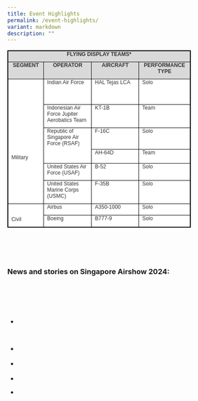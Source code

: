 ```yaml
---
title: Event Highlights
permalink: /event-highlights/
variant: markdown
description: ""
---
```

<table style="box-sizing: border-box; border-collapse: collapse; border-spacing: 0px; background-color: rgb(255, 255, 255); color: rgb(51, 51, 51); font-family: latoregular; font-size: 16px; font-style: normal; font-variant-ligatures: normal; font-variant-caps: normal; font-weight: 400; letter-spacing: normal; orphans: 2; text-align: start; text-transform: none; widows: 2; word-spacing: 0px; -webkit-text-stroke-width: 0px; white-space: normal; text-decoration-thickness: initial; text-decoration-style: initial; text-decoration-color: initial; width: 418px; border: 1pt solid windowtext;" dir="ltr" class="MsoTableGrid" align="center"><tbody style="box-sizing: border-box;"><tr style="box-sizing: border-box; height: 2px;"><td style="box-sizing: border-box; padding: 0px; width: 413.333px; border: 1pt solid windowtext; background: rgb(217, 217, 217); height: 2px;" valign="top" colspan="4"><p style="box-sizing: border-box; margin: 0px 0px 10px; text-align: center; padding: 0in 5.4pt;" align="center"><span style="box-sizing: border-box; font-size: 12px;"><strong style="box-sizing: border-box; font-weight: 600;"><span style="box-sizing: border-box; font-family: Arial, Helvetica, sans-serif;"><span style="box-sizing: border-box;" lang="EN-SG">FLYING DISPLAY TEAMS*</span></span></strong></span></p></td></tr><tr style="box-sizing: border-box; height: 2px;"><td style="box-sizing: border-box; padding: 0px; width: 83.3125px; border: 1pt solid windowtext; background: rgb(217, 217, 217); height: 2px;" valign="top"><p style="box-sizing: border-box; margin: 0px 0px 10px; text-align: center; padding: 0in 5.4pt;" align="center"><span style="box-sizing: border-box; font-family: Arial, Helvetica, sans-serif;"><span style="box-sizing: border-box; font-size: 12px;"><strong style="box-sizing: border-box; font-weight: 600;">SEGMENT</strong></span></span></p></td><td style="box-sizing: border-box; padding: 0px; width: 116.656px; border-top: 1pt solid windowtext; border-right: 1pt solid windowtext; border-bottom: 1pt solid windowtext; border-image: initial; border-left: none; background: rgb(217, 217, 217); height: 2px;" valign="top"><p style="box-sizing: border-box; margin: 0px 0px 10px; text-align: center; padding: 0in 5.4pt;" align="center"><span style="box-sizing: border-box; font-size: 12px;"><span style="box-sizing: border-box; font-family: Arial, Helvetica, sans-serif;"><span style="box-sizing: border-box; height: 6.55pt;"><strong style="box-sizing: border-box; font-weight: 600;"><span style="box-sizing: border-box;" lang="EN-SG">OPERATOR</span></strong></span></span></span></p></td><td style="box-sizing: border-box; padding: 0px; width: 84.4167px; border-top: 1pt solid windowtext; border-right: 1pt solid windowtext; border-bottom: 1pt solid windowtext; border-image: initial; border-left: none; background: rgb(217, 217, 217); height: 2px;" valign="top"><p style="box-sizing: border-box; margin: 0px 0px 10px; text-align: center; padding: 0in 5.4pt;" align="center"><span style="box-sizing: border-box; font-family: Arial, Helvetica, sans-serif;"><span style="box-sizing: border-box; font-size: 12px;"><strong style="box-sizing: border-box; font-weight: 600;">AIRCRAFT</strong></span></span></p></td><td style="box-sizing: border-box; padding: 0px; width: 118.948px; border-top: 1pt solid windowtext; border-right: 1pt solid windowtext; border-bottom: 1pt solid windowtext; border-image: initial; border-left: none; background: rgb(217, 217, 217); height: 2px;" valign="top"><p style="box-sizing: border-box; margin: 0px 0px 10px; text-align: center; padding: 0in 5.4pt;" align="center"><span style="box-sizing: border-box; font-family: Arial, Helvetica, sans-serif;"><span style="box-sizing: border-box; font-size: 12px;"><strong style="box-sizing: border-box; font-weight: 600;">PERFORMANCE TYPE</strong></span></span></p></td></tr><tr style="box-sizing: border-box; height: 57.4792px;"><td style="box-sizing: border-box; padding: 0px; width: 83.3125px; border-right: 1pt solid windowtext; border-bottom: 1pt solid windowtext; border-left: 1pt solid windowtext; border-image: initial; border-top: none; height: 186.479px;" valign="top" rowspan="6"><p style="box-sizing: border-box; margin: 0px 0px 10px; padding: 0in 5.4pt; text-align: center;">&nbsp;</p><p style="box-sizing: border-box; margin: 0px 0px 10px; padding: 0in 5.4pt; text-align: center;">&nbsp;</p><p style="box-sizing: border-box; margin: 0px 0px 10px; padding: 0in 5.4pt; text-align: center;">&nbsp;</p><p style="box-sizing: border-box; margin: 0px 0px 10px; padding: 0in 5.4pt; text-align: center;">&nbsp;</p><p style="box-sizing: border-box; margin: 0px 0px 10px; padding: 0in 5.4pt; text-align: center;">&nbsp;</p><p style="box-sizing: border-box; margin: 0px 0px 10px; padding: 0in 5.4pt; text-align: center;">&nbsp;</p><p style="box-sizing: border-box; margin: 0px 0px 10px; padding: 0in 5.4pt; text-align: left;"><span style="box-sizing: border-box; font-family: Arial, Helvetica, sans-serif;"><span style="box-sizing: border-box; font-size: 12px;">Military</span></span>&nbsp;</p></td><td style="box-sizing: border-box; padding: 0px; width: 116.656px; border-top: none; border-left: none; border-bottom: 1pt solid windowtext; border-right: 1pt solid windowtext; height: 57.4792px;" valign="top"><p style="box-sizing: border-box; margin: 0px 0px 10px; text-align: left; padding: 0in 5.4pt;" align="left"><span style="box-sizing: border-box; font-family: Arial, Helvetica, sans-serif;"><span style="box-sizing: border-box; font-size: 12px;">Indian Air Force</span></span></p></td><td style="box-sizing: border-box; padding: 0px; width: 116.656px; border-top: none; border-left: none; border-bottom: 1pt solid windowtext; border-right: 1pt solid windowtext; height: 57.4792px;" valign="top"><p style="box-sizing: border-box; margin: 0px 0px 10px; text-align: left; padding: 0in 5.4pt;" align="left"><span style="box-sizing: border-box; font-family: Arial, Helvetica, sans-serif;"><span style="box-sizing: border-box; font-size: 12px;">HAL Tejas LCA</span></span></p></td><td style="box-sizing: border-box; padding: 0px; width: 116.656px; border-top: none; border-left: none; border-bottom: 1pt solid windowtext; border-right: 1pt solid windowtext; height: 57.4792px;" valign="top"><p style="box-sizing: border-box; margin: 0px 0px 10px; text-align: left; padding: 0in 5.4pt;" align="left"><span style="box-sizing: border-box; font-family: Arial, Helvetica, sans-serif;"><span style="box-sizing: border-box; font-size: 12px;">Solo</span></span></p></td></tr><tr style="box-sizing: border-box; height: 10px;"><td style="box-sizing: border-box; padding: 0px; width: 116.656px; border-top: none; border-left: none; border-bottom: 1pt solid windowtext; border-right: 1pt solid windowtext; height: 10px;" valign="top"><p style="box-sizing: border-box; margin: 0px 0px 10px; text-align: left; padding: 0in 5.4pt;" align="left"><span style="box-sizing: border-box; font-size: 12px;"><span style="box-sizing: border-box; font-family: Arial, Helvetica, sans-serif;"><span style="box-sizing: border-box; height: 13.35pt;"><span style="box-sizing: border-box;" lang="EN-SG">Indonesian Air Force Jupiter Aerobatics Team</span></span></span></span></p></td><td style="box-sizing: border-box; padding: 0px; width: 116.656px; border-top: none; border-left: none; border-bottom: 1pt solid windowtext; border-right: 1pt solid windowtext; height: 10px;" valign="top"><p style="box-sizing: border-box; margin: 0px 0px 10px; text-align: left; padding: 0in 5.4pt;" align="left"><span style="box-sizing: border-box; font-size: 12px;"><span style="box-sizing: border-box; font-family: Arial, Helvetica, sans-serif;"><span style="box-sizing: border-box; height: 13.35pt;"><span style="box-sizing: border-box;" lang="EN-SG">KT-1B</span></span></span></span></p></td><td style="box-sizing: border-box; padding: 0px; width: 116.656px; border-top: none; border-left: none; border-bottom: 1pt solid windowtext; border-right: 1pt solid windowtext; height: 10px;" valign="top"><p style="box-sizing: border-box; margin: 0px 0px 10px; text-align: left; padding: 0in 5.4pt;" align="left"><span style="box-sizing: border-box; font-size: 12px;"><span style="box-sizing: border-box; font-family: Arial, Helvetica, sans-serif;"><span style="box-sizing: border-box; height: 13.35pt;"><span style="box-sizing: border-box;" lang="EN-SG">Team</span></span></span></span></p></td></tr><tr style="box-sizing: border-box; height: 38px;"><td style="box-sizing: border-box; padding: 0px; width: 116.656px; border-top: none; border-left: none; border-bottom: 1pt solid windowtext; border-right: 1pt solid windowtext; height: 40px;" valign="top" rowspan="2"><p style="box-sizing: border-box; margin: 0px 0px 10px; text-align: left; padding: 0in 5.4pt;" align="left"><span style="box-sizing: border-box; font-size: 12px;"><span style="box-sizing: border-box; font-family: Arial, Helvetica, sans-serif;"><span style="box-sizing: border-box; height: 13.35pt;"><span style="box-sizing: border-box;" lang="EN-SG">Republic of Singapore Air Force (RSAF)</span></span></span></span></p><p style="box-sizing: border-box; margin: 0px 0px 10px; text-align: left; padding: 0in 5.4pt;" align="left">&nbsp;</p></td><td style="box-sizing: border-box; padding: 0px; width: 116.656px; border-top: none; border-left: none; border-bottom: 1pt solid windowtext; border-right: 1pt solid windowtext; height: 38px;" valign="top"><p style="box-sizing: border-box; margin: 0px 0px 10px; text-align: left; padding: 0in 5.4pt;" align="left"><span style="box-sizing: border-box; font-family: Arial, Helvetica, sans-serif;"><span style="box-sizing: border-box; font-size: 12px;">F-16C</span></span></p></td><td style="box-sizing: border-box; padding: 0px; width: 116.656px; border-top: none; border-left: none; border-bottom: 1pt solid windowtext; border-right: 1pt solid windowtext; height: 38px;" valign="top"><p style="box-sizing: border-box; margin: 0px 0px 10px; text-align: left; padding: 0in 5.4pt;" align="left"><span style="box-sizing: border-box; font-size: 12px;"><span style="box-sizing: border-box; font-family: Arial, Helvetica, sans-serif;"><span style="box-sizing: border-box; height: 13.9pt;"><span style="box-sizing: border-box;" lang="EN-SG">Solo</span></span></span></span></p></td></tr><tr style="box-sizing: border-box; height: 2px;"><td style="box-sizing: border-box; padding: 0px; width: 116.656px; border-top: none; border-left: none; border-bottom: 1pt solid windowtext; border-right: 1pt solid windowtext; height: 2px;" valign="top"><p style="box-sizing: border-box; margin: 0px 0px 10px; text-align: left; padding: 0in 5.4pt;" align="left"><span style="box-sizing: border-box; font-size: 12px;"><span style="box-sizing: border-box; font-family: Arial, Helvetica, sans-serif;"><span style="box-sizing: border-box; height: 13.9pt;"><span style="box-sizing: border-box;" lang="EN-SG">AH-64D</span></span></span></span></p></td><td style="box-sizing: border-box; padding: 0px; width: 116.656px; border-top: none; border-left: none; border-bottom: 1pt solid windowtext; border-right: 1pt solid windowtext; height: 2px;" valign="top"><p style="box-sizing: border-box; margin: 0px 0px 10px; text-align: left; padding: 0in 5.4pt;" align="left"><span style="box-sizing: border-box; font-size: 12px;"><span style="box-sizing: border-box; font-family: Arial, Helvetica, sans-serif;"><span style="box-sizing: border-box; height: 13.9pt;"><span style="box-sizing: border-box;" lang="EN-SG">Team</span></span></span></span></p></td></tr><tr style="box-sizing: border-box; height: 34px;"><td style="box-sizing: border-box; padding: 0px; width: 116.656px; border-top: none; border-left: none; border-bottom: 1pt solid windowtext; border-right: 1pt solid windowtext; height: 34px;" valign="top"><p style="box-sizing: border-box; margin: 0px 0px 10px; text-align: left; padding: 0in 5.4pt;" align="left"><span style="box-sizing: border-box; font-size: 12px;"><span style="box-sizing: border-box; font-family: Arial, Helvetica, sans-serif;"><span style="box-sizing: border-box; height: 13.35pt;"><span style="box-sizing: border-box;" lang="EN-SG">United States Air Force (USAF)</span></span></span></span></p></td><td style="box-sizing: border-box; padding: 0px; width: 116.656px; border-top: none; border-left: none; border-bottom: 1pt solid windowtext; border-right: 1pt solid windowtext; height: 34px;" valign="top"><p style="box-sizing: border-box; margin: 0px 0px 10px; text-align: left; padding: 0in 5.4pt;" align="left"><span style="box-sizing: border-box; font-size: 12px;"><span style="box-sizing: border-box; font-family: Arial, Helvetica, sans-serif;"><span style="box-sizing: border-box; height: 13.9pt;"><span style="box-sizing: border-box;" lang="EN-SG">B-52</span></span></span></span></p></td><td style="box-sizing: border-box; padding: 0px; width: 116.656px; border-top: none; border-left: none; border-bottom: 1pt solid windowtext; border-right: 1pt solid windowtext; height: 34px;" valign="top"><p style="box-sizing: border-box; margin: 0px 0px 10px; text-align: left; padding: 0in 5.4pt;" align="left"><span style="box-sizing: border-box; font-family: Arial, Helvetica, sans-serif;"><span style="box-sizing: border-box; font-size: 12px;">Solo</span></span></p></td></tr><tr style="box-sizing: border-box; height: 45px;"><td style="box-sizing: border-box; padding: 0px; width: 116.656px; border-top: none; border-left: none; border-bottom: 1pt solid windowtext; border-right: 1pt solid windowtext; height: 45px;" valign="top"><p style="box-sizing: border-box; margin: 0px 0px 10px; text-align: left; padding: 0in 5.4pt;" align="left"><span style="box-sizing: border-box; font-family: Arial, Helvetica, sans-serif;"><span style="box-sizing: border-box; font-size: 12px;">United States Marine Corps (USMC)</span></span></p></td><td style="box-sizing: border-box; padding: 0px; width: 116.656px; border-top: none; border-left: none; border-bottom: 1pt solid windowtext; border-right: 1pt solid windowtext; height: 45px;" valign="top"><p style="box-sizing: border-box; margin: 0px 0px 10px; text-align: left; padding: 0in 5.4pt;" align="left"><span style="box-sizing: border-box; font-family: Arial, Helvetica, sans-serif;"><span style="box-sizing: border-box; font-size: 12px;">F-35B</span></span></p></td><td style="box-sizing: border-box; padding: 0px; width: 116.656px; border-top: none; border-left: none; border-bottom: 1pt solid windowtext; border-right: 1pt solid windowtext; height: 45px;" valign="top"><p style="box-sizing: border-box; margin: 0px 0px 10px; text-align: left; padding: 0in 5.4pt;" align="left"><span style="box-sizing: border-box; font-family: Arial, Helvetica, sans-serif;"><span style="box-sizing: border-box; font-size: 12px;">Solo</span></span></p></td></tr><tr style="box-sizing: border-box; height: 12px;"><td style="box-sizing: border-box; padding: 0px; width: 83.3125px; border-right: 1pt solid windowtext; border-bottom: 1pt solid windowtext; border-left: 1pt solid windowtext; border-image: initial; border-top: none; height: 24px;" valign="top" rowspan="2"><p style="box-sizing: border-box; margin: 0px 0px 10px; padding: 0in 5.4pt; text-align: center;">&nbsp;</p><p style="box-sizing: border-box; margin: 0px 0px 10px; padding: 0in 5.4pt; text-align: left;"><span style="box-sizing: border-box; font-size: 12px;"><span style="box-sizing: border-box; font-family: Arial, Helvetica, sans-serif;"><span style="box-sizing: border-box; height: 13.35pt;"><span style="box-sizing: border-box;" lang="EN-SG">Civil</span></span></span></span></p></td><td style="box-sizing: border-box; padding: 0px; width: 116.656px; border-top: none; border-left: none; border-bottom: 1pt solid windowtext; border-right: 1pt solid windowtext; height: 12px;" valign="top"><p style="box-sizing: border-box; margin: 0px 0px 10px; text-align: left; padding: 0in 5.4pt;" align="left"><span style="box-sizing: border-box; font-size: 12px;"><span style="box-sizing: border-box; font-family: Arial, Helvetica, sans-serif;"><span style="box-sizing: border-box; height: 13.35pt;"><span style="box-sizing: border-box;" lang="EN-SG">Airbus</span></span></span></span></p></td><td style="box-sizing: border-box; padding: 0px; width: 116.656px; border-top: none; border-left: none; border-bottom: 1pt solid windowtext; border-right: 1pt solid windowtext; height: 12px;" valign="top"><p style="box-sizing: border-box; margin: 0px 0px 10px; text-align: left; padding: 0in 5.4pt;" align="left"><span style="box-sizing: border-box; font-family: Arial, Helvetica, sans-serif;"><span style="box-sizing: border-box; font-size: 12px;">A350-1000</span></span></p></td><td style="box-sizing: border-box; padding: 0px; width: 116.656px; border-top: none; border-left: none; border-bottom: 1pt solid windowtext; border-right: 1pt solid windowtext; height: 12px;" valign="top"><p style="box-sizing: border-box; margin: 0px 0px 10px; text-align: left; padding: 0in 5.4pt;" align="left"><span style="box-sizing: border-box; font-family: Arial, Helvetica, sans-serif;"><span style="box-sizing: border-box; font-size: 12px;">Solo</span></span></p></td></tr><tr style="box-sizing: border-box; height: 12px;"><td style="box-sizing: border-box; padding: 0px; width: 116.656px; border-top: none; border-left: none; border-bottom: 1pt solid windowtext; border-right: 1pt solid windowtext; height: 12px;" valign="top"><p style="box-sizing: border-box; margin: 0px 0px 10px; text-align: left; padding: 0in 5.4pt;" align="left"><span style="box-sizing: border-box; font-size: 12px;"><span style="box-sizing: border-box; font-family: Arial, Helvetica, sans-serif;"><span style="box-sizing: border-box; height: 13.9pt;"><span style="box-sizing: border-box;" lang="EN-SG">Boeing</span></span></span></span></p></td><td style="box-sizing: border-box; padding: 0px; width: 116.656px; border-top: none; border-left: none; border-bottom: 1pt solid windowtext; border-right: 1pt solid windowtext; height: 12px;" valign="top"><p style="box-sizing: border-box; margin: 0px 0px 10px; text-align: left; padding: 0in 5.4pt;" align="left"><span style="box-sizing: border-box; font-size: 12px;"><span style="box-sizing: border-box; font-family: Arial, Helvetica, sans-serif;"><span style="box-sizing: border-box; height: 13.9pt;"><span style="box-sizing: border-box;" lang="EN-SG">B777-9</span></span></span></span></p></td><td style="box-sizing: border-box; padding: 0px; width: 116.656px; border-top: none; border-left: none; border-bottom: 1pt solid windowtext; border-right: 1pt solid windowtext; height: 12px;" valign="top"><p style="box-sizing: border-box; margin: 0px 0px 10px; text-align: left; padding: 0in 5.4pt;" align="left"><span style="box-sizing: border-box; font-family: Arial, Helvetica, sans-serif;"><span style="box-sizing: border-box; font-size: 12px;">Solo</span></span></p></td></tr></tbody></table>
<br><br>
&nbsp;<h3>News&nbsp;and&nbsp;stories&nbsp;on&nbsp;Singapore&nbsp;Airshow&nbsp;2024:</h3>
&nbsp;&nbsp;&nbsp;&nbsp;<p>
&nbsp;&nbsp;&nbsp;&nbsp;&nbsp;&nbsp;</p><ul>
&nbsp;&nbsp;&nbsp;&nbsp;&nbsp;&nbsp;&nbsp;&nbsp;<li></li>

&nbsp;&nbsp;&nbsp;&nbsp;<li></li>
&nbsp;&nbsp;<li></li>
&nbsp;&nbsp;<li></li>
<li></li>
</ul>
&nbsp;&nbsp;&nbsp;&nbsp;&nbsp;&nbsp;&nbsp;&nbsp;<p></p>
